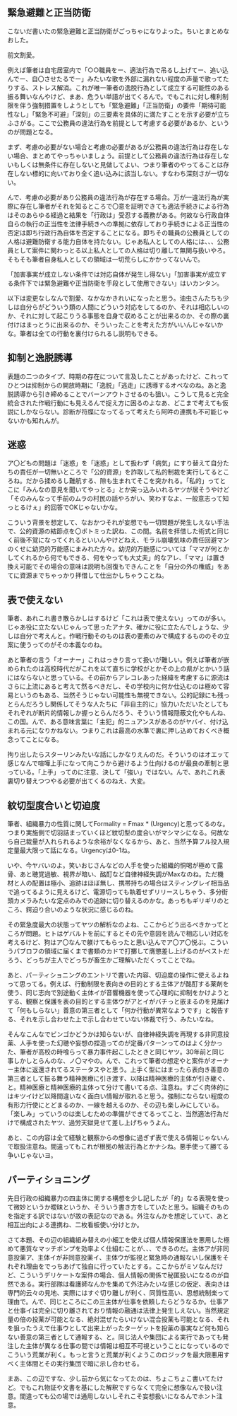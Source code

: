 ﻿## 緊急避難と正当防衛

こないだ書いたの緊急避難と正当防衛がごっちゃになりよった。ちいとまとめなおした。

前文割愛。

例えば筆者は自宅居室内で「○○職員をー、適法行為で吊るし上げてー、追い込んでー、自〇させたるでー」みたいな歌を外部に漏れない程度の声量で歌ってたりする、ストレス解消。これが唯一筆者の逸脱行為として成立する可能性のある振る舞いなんやけど、まあ、危うい単語が出てくるんで。でもこれに対し権利制限を伴う強制措置をしようとしても「緊急避難」「正当防衛」の要件「期待可能性なし」「緊急不可避」「深刻」の三要素を具体的に満たすことを示す必要が立ちふさがる。ここで公務員の違法行為を前提として考慮する必要があるか、というのが問題となる。

まず、考慮の必要がない場合と考慮の必要があるが公務員の違法行為は存在しない場合、まとめてやっちゃいましょう。前提として公務員の違法行為は存在しないもしくは無条件に存在しないと見做してよい、つまり筆者のやってることは存在しない標的に向いており全く追い込みに該当しない。すなわち深刻さが一切ない。

んで、考慮の必要があり公務員の違法行為が存在する場合。万が一違法行為が実際に存在し筆者がそれを知るところで〇意を証明できても適法手続きによる行為はそのあらゆる経過と結果を「行政は」受忍する義務がある。何故なら行政自体自らの執行の正当性を法律手続きへの準拠に依存しており手続きによる正当性の否定は即ち行政行為自体を否定することになる。即ちその職員の公務員としての人格は避難防衛する能力自体を持たない。じゃあ私人としての人格には、、、公務員として案件に関わっとる以上私人としての人格は切り離して無関与扱いやろ。そもそも筆者自身私人としての領域は一切荒らしにかかってないんで。

「加害事実が成立しない条件では対応自体が発生し得ない」「加害事実が成立する条件下では緊急避難や正当防衛を手段として使用できない」はいカンタン。

以下は変更なしなんで割愛、なかなかきれいになったと思う。油虫さんたちも少しは自分らがどういう類の人間にどういう対応をしてるのか、それは相応しいのか、それに対して起こりうる事態を自身で収めることが出来るのか、その際の裏付けはまっとうに出来るのか、そういったことを考えた方がいいんじゃないかな。筆者は全ての行動を裏付けられるし説明もできる。


## 抑制と逸脱誘導

表題の二つのタイプ、時期の存在について言及したことがあったけど、これってひとつは抑制からの開放時期に「逸脱」「逃走」に誘導するオペなのね。あと逸脱誘導から引き締めることでバーンアウトさせるのも狙い。こうして見ると完全統合された作戦行動にも見えるんで捉え方に困るのよなあ、どこまで考えても仮説にしかならない。診断が符牒になってるって考えたら阿吽の連携も不可能じゃないかも知れんが。


## 迷惑

ア〇どもの問題は「迷惑」を「迷惑」として扱わず「病気」にすり替えて自分たちの責任が一切無いところで「公的資源」を詐取して私的制裁を実行してるところね。だから揉めるし難航する、隙も生まれてそこを突かれる。「私的」ってとこに「みんなの意見を聞いてやっとる」とか突っ込みいれるヤツが居そうやけど「そのみんなって手前のムラの村民の話やろがい、笑わすなよ、一般意志って知っとるけぇ」的回答でOKじゃないかな。

こういう背景を想定して、なおかつそれが妄想でも一切問題が発生しえない手法で、公的資源の結節点を〇ボトミった訳ね、この間。名前を拝借した術式と同じく前後不覚になってくれるといいんやけどねえ、モラル崩壊気味の責任回避マンのくせに幼児的万能感にまみれた方々。幼児的万能感については「ママが何とかしてくれるから何でもできる、何をやっても大丈夫」的なアレ、「ママ」は置き換え可能でその場合の意味は説明も回復もできんことを「自分の外の権威」をあてに資源までちゃっかり拝借して仕出かしちゃうことね。


## 表で使えない

筆者、あれこれ書き散らかしはするけど「これは表で使えない」ってのが多い。じゃあ役に立たないじゃんって思ったアナタ、確かに役に立たんでしょうな、少しは自分で考えんと。作戦行動そのものは表の要素のみで構成するもののその立案に使うってのがその本義なのね。

あと筆者の言う「オーナー」これはっきり言って扱いが難しい。例えば筆者が嵌められたのは高校時代だがこれを以て直ちに学校がとかその上の県がとかいう話にはならないと思っている。その前からアレコレあった経緯を考慮するに源流はさらに上流にあると考えて然るべきだし、その学校内に何か仕込むのは極めて容易というのもある、当然そうじゃない可能性も無視できない。公的記録にも残っとらんだろうし関係してそうな人たちに「非自主的に」協力いただいたとしてもそれぞれが断片的情報しか握っとらんだろう、そういう情報隠蔽文化やもんね、この国。んで、ある意味言葉に「主犯」的ニュアンスがあるのがヤバイ、付け込まれる元になりかねない。つまりこれは最高の水準で裏に押し込めておくべき概念ってことになる。

拘り出したらスターリンみたいな話にしかなりえんのだ。そういうのはオエッて感じなんで喧嘩上手になって向こうから避けるよう仕向けるのが最良の牽制と思っている。「上手」ってのに注意、決して「強い」ではない。んで、あれこれ表裏切り替えつつやる必要が出てくるのねえ、大変。


## 紋切型度合いと切迫度

筆者、組織暴力の性質に関してFormality = Fmax * (Urgency)と思ってるのな。つまり実施側で切羽詰まっていくほど紋切型の度合いがマシマシになる。何故なら自己裁量が入れられるような余裕がなくなるから、あと、当然予算フル投入規定量最大限って話になる。Urgencyは0-1ね。

いや、今ヤバいのよ。笑いおじさんなどの人手を使った組織的恫喝が極めて露骨、あと聴覚過敏、視界が暗い、酩酊など自律神経失調がMaxなのね。ただ機材と人の配置は極小、追跡はほぼ無し、携帯持ちの場合はスティングレイ相当品で追ってるように見えるけど、電源切っても執着せずリリースしちゃう、多分街頭カメラみたいな定点のみでの追跡に切り替えるのかな。あっちもギリギリのところ、鍔迫り合いのような状況に感じるのね。

その緊急度最大の状態ってヤツの解析なのよね、ここからどう出るべきかってところが問題。ヒトはゲバルトを前にするとその先や意図を読んで相応しい対応を考えるけど、狗はア〇なんで躾けてもらったと思い込んでア〇ア〇悦ぶ。こういうパブロフの領域に届くまで書類のカドで打擲して膺懲差し上げるのがベストだろう、どっちが主人でどっちが畜生かご理解いただくってことでね。

あと、パーティショニングのエントリで書いた内容、切迫度の操作に使えるよねって思ってる。例えば、行動制限を表向きの目的とする主体アが酩酊する薬剤を使う、同じ志向で別途動く主体イが音響機器を使って心理的に抑制をかけようとする、観察と保護を表の目的とする主体ウがアとイがバチっと嵌まるのを見届けて「何もしらない」善意の第三者として「何か行動が異常なようです」と報告する、それを示し合わせた上で示し合わせていない体裁で行う、みたいなね。

そんなこんなでビンゴかどうかは知らないが、自律神経失調を再現する非同意投薬、人手を使った幻聴や妄想の捏造ってのが定番パターンってのはよく分かった、筆者が高校の時喰らって暴力事件起こしたときと同じヤツ。30年前と同じ事しかしとらんのな、ノ〇マやの。んで、これって筆者の想定やと案件がオーナー主体に返還されてるステータスやと思う。上手く型にはまったら表向き善意の第三者として振る舞う精神医療に引き渡す、以降は精神医療的主体が引き継ぐ、と。精神医療と精神医療的主体って分けて書いてる点、注意ね。すごく肉体的にはキツイけど以降間違いなく面白い情報が取れると思う。強制にならない程度の有形力行使にとどまるのか、一線を越えるのか、その辺も楽しみにしている。「楽しみ」っていうのは楽しむための準備ができてるってこと、当然適法行為だけで構成されたヤツ、過労天獄見せて差し上げちゃうよん。

あと、この内容は全て経験と観察からの想像に過ぎず表で使える情報じゃないんで取扱注意ね。間違ってもこれが根拠の触法行為とかナシね。悪手使って勝てる争いじゃないヨ。


## パーティショニング

先日行政の組織暴力の四主体に関する構想を少し記したが「的」なる表現を使って微妙というか曖昧というか、そういう書き方をしていたと思う。組織そのものを指定する訳ではないが故の表記なのである。外注なんかを想定していて、あと相互出向による連携ね、二枚看板使い分けとか。

さて本題、その辺の組織組み替えの小細工を使えば個人情報保護法を悪用した極めて悪質なマッチポンプを効率よく仕組むことが、、、できるのだ。主体アが非同意投薬ア、主体イが非同意投薬イ、主体ウが監視と緊急時の通報ないし保護をそれぞれ理由をでっちあげて独自に行っていたとする。ここからがミソなんだけど、こういうデリケートな案件の場合、個人情報の関係で秘匿扱いになるのが自然である。実行部隊は看護師なんかを集めて外注みたいな感じの仮定、表向きは専門的云々の見地、実際にはすぐ切り離しが利く、同質性高い、思想統制楽って理由で。んで、同じところにこの三主体が仕事を依頼したらどうなるか。仕事アと仕事イは完全に切り離されており情報の融通は法律上発生しえない。当然規定量の倍の投薬が可能となる、絶対混ぜたらいけない混合投薬も可能となる、それを狙ったうえで仕事ウとして出来上がったターゲットを投薬の事実など何も知らない善意の第三者として通報する、と。同じ法人や集団による実行であっても発注した主体が異なる仕事の間では情報は相互不可視ということになっているのでこういう荒業が利く。もっと言うと荒業が利くようこのロジックを最大限悪用すべく主体間とその実行集団で暗に示し合わせる。

まあ、この辺ですな、少し前から気になってたのは、ちょこちょこ書いてたけど。でもこれ物証や文書を基にした解釈ですらなくて完全に想像なんで扱い注意。間違っても公の場では通用しないしそれこそ妄想扱いになるんでホント注意。
